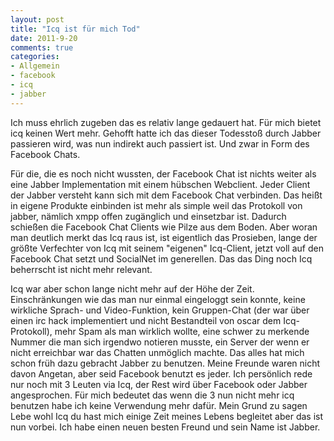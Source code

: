 ```yaml
--- 
layout: post
title: "Icq ist für mich Tod"
date: 2011-9-20
comments: true
categories: 
- Allgemein
- facebook
- icq
- jabber
---
```

Ich muss ehrlich zugeben das es relativ lange gedauert hat. Für mich bietet icq keinen Wert mehr. Gehofft hatte ich das dieser Todesstoß durch Jabber passieren wird, was nun indirekt auch passiert ist. Und zwar in Form des Facebook Chats.

Für die, die es noch nicht wussten, der Facebook Chat ist nichts weiter als eine Jabber Implementation mit einem hübschen Webclient. Jeder Client der Jabber versteht kann sich mit dem Facebook Chat verbinden. Das heißt in eigene Produkte einbinden ist mehr als simple weil das Protokoll von jabber, nämlich xmpp offen zugänglich und einsetzbar ist. Dadurch schießen die Facebook Chat Clients wie Pilze aus dem Boden. Aber woran man deutlich merkt das Icq raus ist, ist eigentlich das Prosieben, lange der größte Verfechter von Icq mit seinem "eigenen" Icq-Client, jetzt voll auf den Facebook Chat setzt und SocialNet im generellen. Das das Ding noch Icq beherrscht ist nicht mehr relevant.

Icq war aber schon lange nicht mehr auf der Höhe der Zeit. Einschränkungen wie das man nur einmal eingeloggt sein konnte, keine wirkliche Sprach- und Video-Funktion, kein Gruppen-Chat (der war über einen irc hack implementiert und nicht Bestandteil von oscar dem Icq-Protokoll), mehr Spam als man wirklich wollte, eine schwer zu merkende Nummer die man sich irgendwo notieren musste, ein Server der wenn er nicht erreichbar war das Chatten unmöglich machte. Das alles hat mich schon früh dazu gebracht Jabber zu benutzen. Meine Freunde waren nicht davon Angetan, aber seid Facebook benutzt es jeder.
Ich persönlich rede nur noch mit 3 Leuten via Icq, der Rest wird über Facebook oder Jabber angesprochen. Für mich bedeutet das wenn die 3 nun nicht mehr icq benutzen habe ich keine Verwendung mehr dafür. Mein Grund zu sagen Lebe wohl Icq du hast mich einige Zeit meines Lebens begleitet aber das ist nun vorbei. Ich habe einen neuen besten Freund und sein Name ist Jabber.
